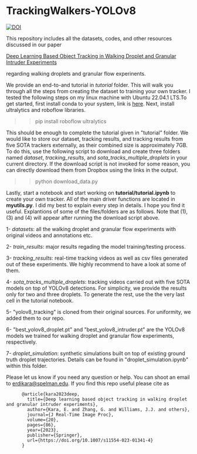 # TrackingWalkers-YOLOv8
[![DOI](https://zenodo.org/badge/575661270.svg)](https://zenodo.org/badge/latestdoi/575661270)


This repository includes all the datasets, codes, and other resources discussed in our paper 

[Deep Learning Based Object Tracking in Walking Droplet and Granular Intruder Experiments](https://arxiv.org/abs/2302.05425) 

regarding walking droplets and granular flow experinents. 


We provide an end-to-and tutorial in *tutorial* folder. This will walk you through all the steps from creating the dataset to training your own tracker. I tested the following steps on my linux machine with Ubuntu 22.04.1 LTS.To get started, first install conda to your system, link is  [here](https://conda.io/projects/conda/en/latest/user-guide/install/index.html). Next, install ultralytics and roboflow libraries.

>> pip install roboflow ultralytics

This should be enough to complete the tutorial given in "tutorial" folder. We would like to store our dataset, tracking results, and tracking results from five SOTA trackers externally, as their combined size is approximately 7GB. To do this, use the following script to download and create three folders named *dataset*, *tracking_results*, and *sota_tracks_multiple_droplets* in your current directory. If the download script is not invoked for some reason, you can directly download them from Dropbox using the links in the output.


>> python download_data.py


Lastly, start a notebook and start working on **tutorial/tutorial.ipynb** to create your own tracker. All of the main driver functions are located in **myutils.py**. I did my best to explain every step in details. I hope you find it useful. Explantions of some of the files/folders are as follows. Note that (1),(3) and (4) will appear after running the download script above. 



1- *datasets*: all the walking droplet and granular flow experiments with original videos and annotations etc.


2- *train_results*: major results regading the model training/testing process. 


3- *tracking_results*:  real-time tracking videos as well as csv files generated out of these experiments. We highly recommend to have a look at some of them.


4- *sota_tracks_multiple_droplets*:  tracking videos carried out with five SOTA models on top of YOLOv8 detections. For simplicity, we provide the results only for two and three droplets. To generate the rest, use the the very last cell in the tutorial notebook. 

5- "yolov8_tracking" is cloned from their original sources. For uniformity, we added them to our repo.


6- "best_yolov8_droplet.pt" and "best_yolov8_intruder.pt" are the YOLOv8 models we trained for walking droplet and granular flow experiments, respectively. 


7- *droplet_simulation*: synthetic simulations built on top of existing ground truth droplet trajectories. Details can be found in "droplet_simulation.ipynb" within this folder.


Please let us know if you need any question or help. You can shoot an email to erdikara@spelman.edu. If you find this repo useful please cite as 

          @article{kara2023deep,
            title={Deep learning based object tracking in walking droplet and granular intruder experiments},
            author={Kara, E. and Zhang, G. and Williams, J.J. and others},
            journal={J Real-Time Image Proc},
            volume={20},
            pages={86},
            year={2023},
            publisher={Springer},
            url={https://doi.org/10.1007/s11554-023-01341-4}
          }

          


